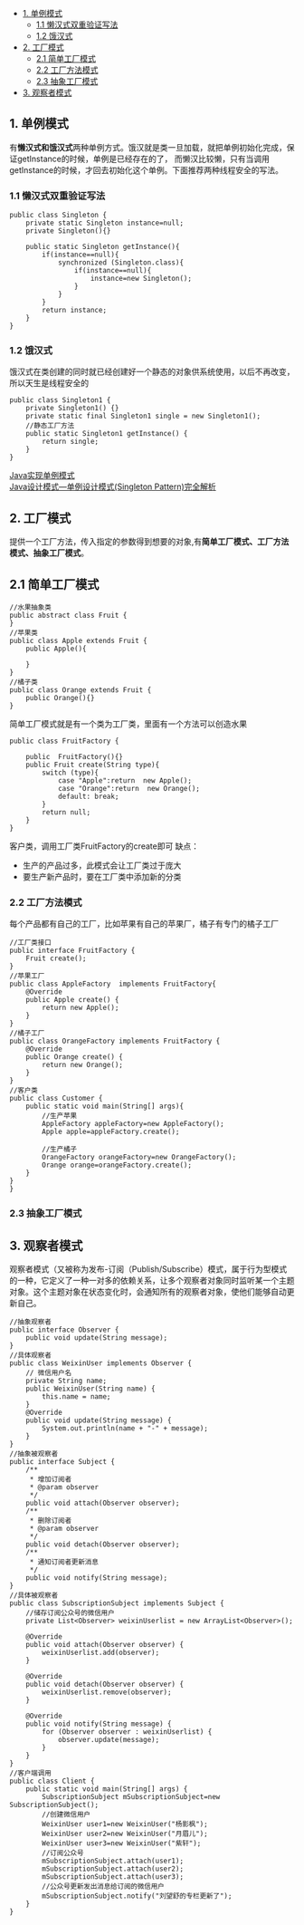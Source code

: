 <!-- TOC -->
- [1. 单例模式](#1-单例模式)  
  - [1.1 懒汉式双重验证写法](#11-懒汉式双重验证写法)  
  - [1.2 饿汉式](#12-饿汉式)  
- [2. 工厂模式](#2-工厂模式)  
  - [2.1 简单工厂模式](#21-简单工厂模式)  
  - [2.2 工厂方法模式](#22-工厂方法模式)  
  - [2.3 抽象工厂模式](#23-抽象工厂模式)  
- [3. 观察者模式](#3-观察者模式)
<!-- /TOC -->
## 1. 单例模式  
有**懒汉式和饿汉式**两种单例方式。饿汉就是类一旦加载，就把单例初始化完成，保证getInstance的时候，单例是已经存在的了，
而懒汉比较懒，只有当调用getInstance的时候，才回去初始化这个单例。下面推荐两种线程安全的写法。  
  
### 1.1 懒汉式双重验证写法  
```
public class Singleton {
    private static Singleton instance=null;
    private Singleton(){}

    public static Singleton getInstance(){
        if(instance==null){
            synchronized (Singleton.class){
                if(instance==null){
                    instance=new Singleton();
                }
            }
        }
        return instance;
    }
}
```
### 1.2 饿汉式
饿汉式在类创建的同时就已经创建好一个静态的对象供系统使用，以后不再改变，所以天生是线程安全的
```
public class Singleton1 {
    private Singleton1() {}
    private static final Singleton1 single = new Singleton1();
    //静态工厂方法 
    public static Singleton1 getInstance() {
        return single;
    }
}
```
  
[Java实现单例模式](https://blog.csdn.net/u011595939/article/details/79972371#3%E5%8F%8C%E9%87%8D%E6%A3%80%E9%AA%8C%E9%94%81)  
[Java设计模式—单例设计模式(Singleton Pattern)完全解析](https://blog.csdn.net/dmk877/article/details/50311791)
## 2. 工厂模式  
提供一个工厂方法，传入指定的参数得到想要的对象,有**简单工厂模式、工厂方法模式、抽象工厂模式**。  
  
## 2.1 简单工厂模式
```
//水果抽象类
public abstract class Fruit {
}
//苹果类
public class Apple extends Fruit {
    public Apple(){

    }
}
//橘子类
public class Orange extends Fruit {
    public Orange(){}
}
```
简单工厂模式就是有一个类为工厂类，里面有一个方法可以创造水果  
```
public class FruitFactory {

    public  FruitFactory(){}
    public Fruit create(String type){
        switch (type){
            case "Apple":return  new Apple();
            case "Orange":return  new Orange();
            default: break;
        }
        return null;
    }
}
```
客户类，调用工厂类FruitFactory的create即可
缺点：  
  
- 生产的产品过多，此模式会让工厂类过于庞大  
- 要生产新产品时，要在工厂类中添加新的分类  

### 2.2 工厂方法模式 
每个产品都有自己的工厂，比如苹果有自己的苹果厂，橘子有专门的橘子工厂
```
//工厂类接口
public interface FruitFactory {
    Fruit create();
}
//苹果工厂
public class AppleFactory  implements FruitFactory{
    @Override
    public Apple create() {
        return new Apple();
    }
}
//橘子工厂  
public class OrangeFactory implements FruitFactory {
    @Override
    public Orange create() {
        return new Orange();
    }
}
//客户类
public class Customer {
    public static void main(String[] args){
        //生产苹果
        AppleFactory appleFactory=new AppleFactory();
        Apple apple=appleFactory.create();
        
        //生产橘子
        OrangeFactory orangeFactory=new OrangeFactory();
        Orange orange=orangeFactory.create();
    }
}
}
```
### 2.3 抽象工厂模式  
## 3. 观察者模式
观察者模式（又被称为发布-订阅（Publish/Subscribe）模式，属于行为型模式的一种，它定义了一种一对多的依赖关系，让多个观察者对象同时监听某一个主题对象。这个主题对象在状态变化时，会通知所有的观察者对象，使他们能够自动更新自己。
```
//抽象观察者
public interface Observer {
    public void update(String message);
}
//具体观察者
public class WeixinUser implements Observer {
    // 微信用户名
    private String name;
    public WeixinUser(String name) {
        this.name = name;
    }
    @Override
    public void update(String message) {
        System.out.println(name + "-" + message);
    }
}
//抽象被观察者
public interface Subject {
    /**
     * 增加订阅者
     * @param observer
     */
    public void attach(Observer observer);
    /**
     * 删除订阅者
     * @param observer
     */
    public void detach(Observer observer);
    /**
     * 通知订阅者更新消息
     */
    public void notify(String message);
}
//具体被观察者
public class SubscriptionSubject implements Subject {
    //储存订阅公众号的微信用户
    private List<Observer> weixinUserlist = new ArrayList<Observer>();

    @Override
    public void attach(Observer observer) {
        weixinUserlist.add(observer);
    }

    @Override
    public void detach(Observer observer) {
        weixinUserlist.remove(observer);
    }

    @Override
    public void notify(String message) {
        for (Observer observer : weixinUserlist) {
            observer.update(message);
        }
    }
}
//客户端调用
public class Client {
    public static void main(String[] args) {
        SubscriptionSubject mSubscriptionSubject=new SubscriptionSubject();
        //创建微信用户
        WeixinUser user1=new WeixinUser("杨影枫");
        WeixinUser user2=new WeixinUser("月眉儿");
        WeixinUser user3=new WeixinUser("紫轩");
        //订阅公众号
        mSubscriptionSubject.attach(user1);
        mSubscriptionSubject.attach(user2);
        mSubscriptionSubject.attach(user3);
        //公众号更新发出消息给订阅的微信用户
        mSubscriptionSubject.notify("刘望舒的专栏更新了");
    }
}
```
